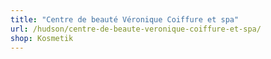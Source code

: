 ```yaml
---
title: "Centre de beauté Véronique Coiffure et spa"
url: /hudson/centre-de-beaute-veronique-coiffure-et-spa/
shop: Kosmetik
---
```

